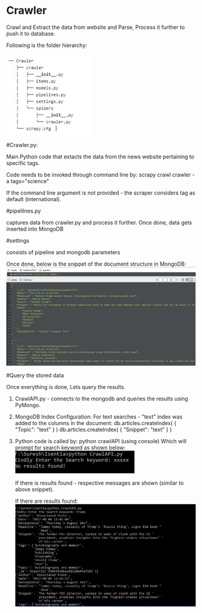 # Crawler
Crawl and Extract the data from website and Parse, Process it further to push it to database.


Following is the folder hierarchy:

![ScreenShot](https://github.com/sureshchella/Crawler/blob/master/Snippets/Structure.JPG)

#Crawler.py:

Main Python code that extacts the data from the news website pertaining to specific tags. 

Code needs to be invoked through command line by: scrapy crawl crawler -a tags="science"

If the command line argument is not provided - the scraper considers tag as default (international). 


#pipelilnes.py

captures data from crawler.py and process it further. Once done, data gets inserted into MongoDB

#settings

consists of pipeline and mongodb parameters



Once done, below is the snippet of the document structure in MongoDB:
![ScreenShot](https://github.com/sureshchella/Crawler/blob/master/Snippets/Mongo.JPG)

#Query the stored data

Once everything is done, Lets query the results. 

1. CrawlAPI.py - connects to the mongodb and queries the results using PyMongo. 

2. MongoDB Index Configuration:
   For text searches - "text" index was added to the columns in the document:
   db.articles.createIndex( { "Topic": "text" } )
   db.articles.createIndex( { "Snippet": "text" } )
   
3. Python code is called by:  python crawlAPI (using console)
   Which will prompt for search keyword as shown below:
   ![ScreenShot](https://github.com/sureshchella/Crawler/blob/master/Snippets/Results-2.JPG)
   
   If there is results found - respective messages are shown (similar to above snippet). 
   
   If there are results found:
   ![ScreenShot](https://github.com/sureshchella/Crawler/blob/master/Snippets/Result-1.JPG)
